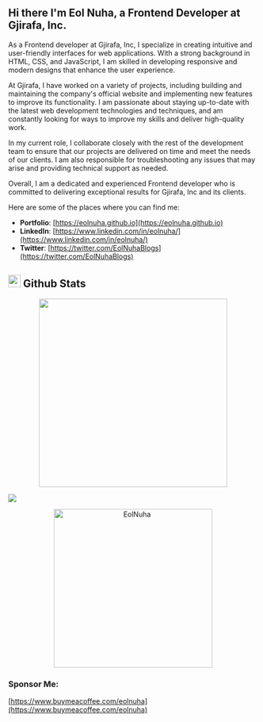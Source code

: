 ## Hi there I'm Eol Nuha, a **Frontend Developer at Gjirafa, Inc.**

As a Frontend developer at Gjirafa, Inc, I specialize in creating intuitive and user-friendly interfaces for web applications. With a strong background in HTML, CSS, and JavaScript, I am skilled in developing responsive and modern designs that enhance the user experience.

At Gjirafa, I have worked on a variety of projects, including building and maintaining the company's official website and implementing new features to improve its functionality. I am passionate about staying up-to-date with the latest web development technologies and techniques, and am constantly looking for ways to improve my skills and deliver high-quality work.

In my current role, I collaborate closely with the rest of the development team to ensure that our projects are delivered on time and meet the needs of our clients. I am also responsible for troubleshooting any issues that may arise and providing technical support as needed.

Overall, I am a dedicated and experienced Frontend developer who is committed to delivering exceptional results for Gjirafa, Inc and its clients.

Here are some of the places where you can find me:

- **Portfolio**: [https://eolnuha.github.io](https://eolnuha.github.io)
- **LinkedIn**: [https://www.linkedin.com/in/eolnuha/](https://www.linkedin.com/in/eolnuha/)
- **Twitter**: [https://twitter.com/EolNuhaBlogs](https://twitter.com/EolNuhaBlogs)

## <img src="https://media.giphy.com/media/iY8CRBdQXODJSCERIr/giphy.gif" width="25"> <b>Github Stats</b>


<p align="center">
  <!-- <img align="center" src="https://github-readme-stats.vercel.app/api?username=EolNuha&include_all_commits=true&count_private=true&show_icons=true&line_height=20&title_color=1f6fea&icon_color=3B82F6&text_color=D3D3D3&bg_color=0d1117&border_color=30363d" width="450"/> -->



  <img align="center" src="https://github-readme-streak-stats.herokuapp.com?user=eolnuha&theme=github-dark-blue&border=30363d" width="380"/>
</p>

<img src="https://user-images.githubusercontent.com/73097560/115834477-dbab4500-a447-11eb-908a-139a6edaec5c.gif"></a>

<p align="center">
    <!-- <img src="http://github-profile-summary-cards.vercel.app/api/cards/profile-details?username=eolnuha&theme=github_dark" width="520" alt="Hubert Formin"/> -->
<img src="https://github-readme-stats.vercel.app/api/top-langs/?username=eolnuha&layout=compact&include_all_commits=true&count_private=true&show_icons=true&line_height=20&title_color=1f6fea&icon_color=3B82F6&text_color=D3D3D3&bg_color=0d1117&border_color=30363d" width="320" alt="EolNuha"/>
</p>

### Sponsor Me:
[https://www.buymeacoffee.com/eolnuha](https://www.buymeacoffee.com/eolnuha)
